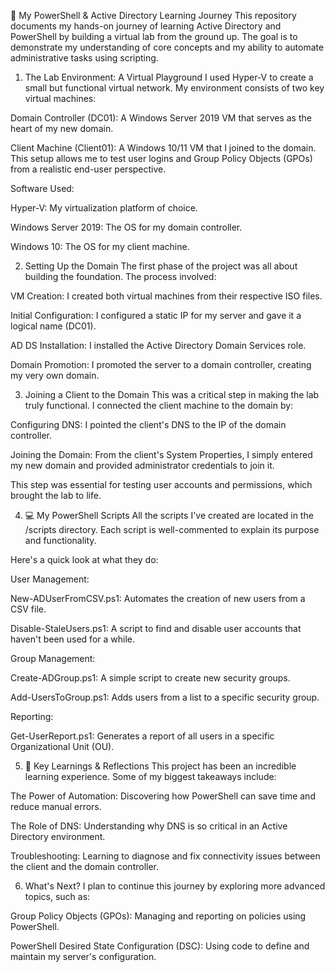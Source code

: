🚀 My PowerShell & Active Directory Learning Journey
This repository documents my hands-on journey of learning Active Directory and PowerShell by building a virtual lab from the ground up. The goal is to demonstrate my understanding of core concepts and my ability to automate administrative tasks using scripting.

1. The Lab Environment: A Virtual Playground
I used Hyper-V to create a small but functional virtual network. My environment consists of two key virtual machines:

Domain Controller (DC01): A Windows Server 2019 VM that serves as the heart of my new domain.

Client Machine (Client01): A Windows 10/11 VM that I joined to the domain. This setup allows me to test user logins and Group Policy Objects (GPOs) from a realistic end-user perspective.

Software Used:

Hyper-V: My virtualization platform of choice.

Windows Server 2019: The OS for my domain controller.

Windows 10: The OS for my client machine.

2. Setting Up the Domain
The first phase of the project was all about building the foundation. The process involved:

VM Creation: I created both virtual machines from their respective ISO files.

Initial Configuration: I configured a static IP for my server and gave it a logical name (DC01).

AD DS Installation: I installed the Active Directory Domain Services role.

Domain Promotion: I promoted the server to a domain controller, creating my very own domain.

3. Joining a Client to the Domain
This was a critical step in making the lab truly functional. I connected the client machine to the domain by:

Configuring DNS: I pointed the client's DNS to the IP of the domain controller.

Joining the Domain: From the client's System Properties, I simply entered my new domain and provided administrator credentials to join it.

This step was essential for testing user accounts and permissions, which brought the lab to life.

4. 💻 My PowerShell Scripts
All the scripts I've created are located in the /scripts directory. Each script is well-commented to explain its purpose and functionality.

Here's a quick look at what they do:

User Management:

New-ADUserFromCSV.ps1: Automates the creation of new users from a CSV file.

Disable-StaleUsers.ps1: A script to find and disable user accounts that haven't been used for a while.

Group Management:

Create-ADGroup.ps1: A simple script to create new security groups.

Add-UsersToGroup.ps1: Adds users from a list to a specific security group.

Reporting:

Get-UserReport.ps1: Generates a report of all users in a specific Organizational Unit (OU).

5. 🧠 Key Learnings & Reflections
This project has been an incredible learning experience. Some of my biggest takeaways include:

The Power of Automation: Discovering how PowerShell can save time and reduce manual errors.

The Role of DNS: Understanding why DNS is so critical in an Active Directory environment.

Troubleshooting: Learning to diagnose and fix connectivity issues between the client and the domain controller.

6. What's Next?
I plan to continue this journey by exploring more advanced topics, such as:

Group Policy Objects (GPOs): Managing and reporting on policies using PowerShell.

PowerShell Desired State Configuration (DSC): Using code to define and maintain my server's configuration.
